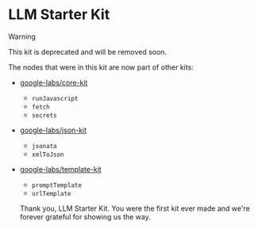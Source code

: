 # LLM Starter Kit

> [!WARNING]
> This kit is deprecated and will be removed soon.

The nodes that were in this kit are now part of other kits:

- [google-labs/core-kit](https://github.com/breadboard-ai/breadboard/tree/main/packages/core-kit)
  - `runJavascript`
  - `fetch`
  - `secrets`
- [google-labs/json-kit](https://github.com/breadboard-ai/breadboard/tree/main/packages/json-kit)
  - `jsonata`
  - `xmlToJson`
- [google-labs/template-kit](https://github.com/breadboard-ai/breadboard/tree/main/packages/template-kit)

  - `promptTemplate`
  - `urlTemplate`

  Thank you, LLM Starter Kit. You were the first kit ever made and we're forever grateful for showing us the way.

